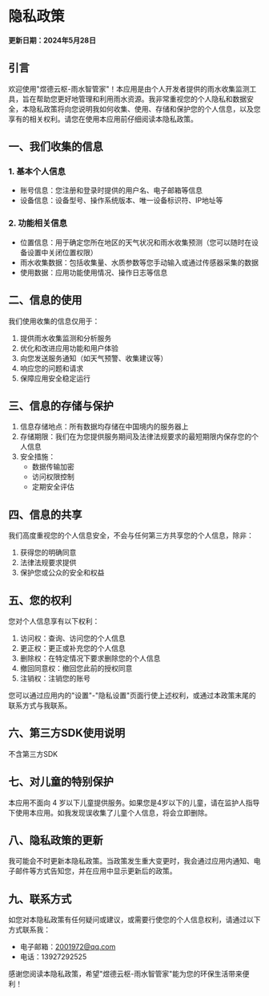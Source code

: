 # 隐私政策

**更新日期：2024年5月28日**

## 引言

欢迎使用"煜德云枢-雨水智管家"！本应用是由个人开发者提供的雨水收集监测工具，旨在帮助您更好地管理和利用雨水资源。我非常重视您的个人隐私和数据安全，本隐私政策将向您说明我如何收集、使用、存储和保护您的个人信息，以及您享有的相关权利。请您在使用本应用前仔细阅读本隐私政策。

## 一、我们收集的信息

### 1. 基本个人信息
- 账号信息：您注册和登录时提供的用户名、电子邮箱等信息
- 设备信息：设备型号、操作系统版本、唯一设备标识符、IP地址等

### 2. 功能相关信息
- 位置信息：用于确定您所在地区的天气状况和雨水收集预测（您可以随时在设备设置中关闭位置权限）
- 雨水收集数据：包括收集量、水质参数等您手动输入或通过传感器采集的数据
- 使用数据：应用功能使用情况、操作日志等信息

## 二、信息的使用

我们使用收集的信息仅用于：
1. 提供雨水收集监测和分析服务
2. 优化和改进应用功能和用户体验
3. 向您发送服务通知（如天气预警、收集建议等）
4. 响应您的问题和请求
5. 保障应用安全稳定运行

## 三、信息的存储与保护

1. 信息存储地点：所有数据均存储在中国境内的服务器上
2. 存储期限：我们在为您提供服务期间及法律法规要求的最短期限内保存您的个人信息
3. 安全措施：
   - 数据传输加密
   - 访问权限控制
   - 定期安全评估

## 四、信息的共享

我们高度重视您的个人信息安全，不会与任何第三方共享您的个人信息，除非：
1. 获得您的明确同意
2. 法律法规要求提供
3. 保护您或公众的安全和权益

## 五、您的权利

您对个人信息享有以下权利：
1. 访问权：查询、访问您的个人信息
2. 更正权：更正或补充您的个人信息
3. 删除权：在特定情况下要求删除您的个人信息
4. 撤回同意权：撤回您此前的授权同意
5. 注销权：注销您的账号

您可以通过应用内的"设置"-"隐私设置"页面行使上述权利，或通过本政策末尾的联系方式与我联系。

## 六、第三方SDK使用说明
不含第三方SDK

## 七、对儿童的特别保护

本应用不面向 4 岁以下儿童提供服务。如果您是4岁以下的儿童，请在监护人指导下使用本应用。如我发现误收集了儿童个人信息，将会立即删除。

## 八、隐私政策的更新

我可能会不时更新本隐私政策。当政策发生重大变更时，我会通过应用内通知、电子邮件等方式告知您，并在应用中显示更新后的政策。

## 九、联系方式

如您对本隐私政策有任何疑问或建议，或需要行使您的个人信息权利，请通过以下方式联系我：

- 电子邮箱：2001972@qq.com
- 电话：13927292525

感谢您阅读本隐私政策，希望"煜德云枢-雨水智管家"能为您的环保生活带来便利！


